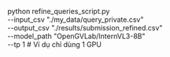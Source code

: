 python refine_queries_script.py \
 --input_csv "./my_data/query_private.csv" \
 --output_csv "./results/submission_refined.csv" \
 --model_path "OpenGVLab/InternVL3-8B" \
 --tp 1 # Ví dụ chỉ dùng 1 GPU

